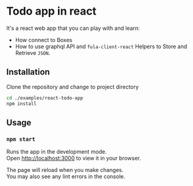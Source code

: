 # Todo app in react

It's a react web app that you can play with and learn:
- How connect to Boxes
- How to use graphql API and `fula-client-react` Helpers to Store and Retrieve `JSON`.

## Installation
Clone the repository and change to project directory
```bash
cd ./examples/react-todo-app
npm install
```

## Usage

### `npm start`

Runs the app in the development mode.\
Open [http://localhost:3000](http://localhost:3000) to view it in your browser.

The page will reload when you make changes.\
You may also see any lint errors in the console.
